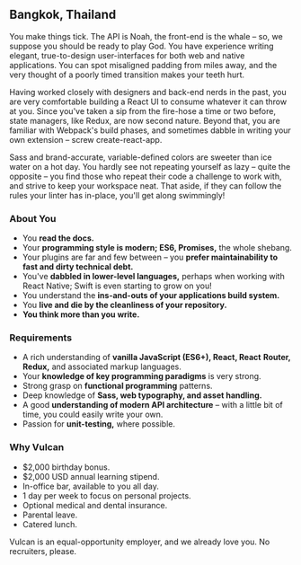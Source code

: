 ## Bangkok, Thailand

You make things tick. The API is Noah, the front-end is the whale – so, we
suppose you should be ready to play God. You have experience writing
elegant, true-to-design user-interfaces for both web and native
applications. You can spot misaligned padding from miles away, and the very
thought of a poorly timed transition makes your teeth hurt.

Having worked closely with designers and back-end nerds in the past, you
are very comfortable building a React UI to consume whatever it can throw
at you. Since you've taken a sip from the fire-hose a time or two before,
state managers, like Redux, are now second nature. Beyond that, you are
familiar with Webpack's build phases, and sometimes dabble in writing your
own extension – screw create-react-app.

Sass and brand-accurate, variable-defined colors are sweeter than ice
water on a hot day. You hardly see not repeating yourself as lazy – quite
the opposite – you find those who repeat their code a challenge to work
with, and strive to keep your workspace neat. That aside, if they can
follow the rules your linter has in-place, you'll get along swimmingly!


### About You

* You **read the docs.**
* Your **programming style is modern; ES6, Promises,** the whole shebang.
* Your plugins are far and few between – you **prefer maintainability to**
  **fast and dirty technical debt.**
* You've **dabbled in lower-level languages,** perhaps when working with
  React Native; Swift is even starting to grow on you!
* You understand the **ins-and-outs of your applications build system.**
* You **live and die by the cleanliness of your repository.**
* **You think more than you write.**


### Requirements

* A rich understanding of **vanilla JavaScript (ES6+), React, React**
  **Router, Redux,** and associated markup languages.
* Your **knowledge of key programming paradigms** is very strong.
* Strong grasp on **functional programming** patterns.
* Deep knowledge of **Sass, web typography, and asset handling.**
* A good **understanding of modern API architecture** – with a little bit
  of time, you could easily write your own.
* Passion for **unit-testing,** where possible.


### Why Vulcan

* $2,000 birthday bonus.
* $2,000 USD annual learning stipend.
* In-office bar, available to you all day.
* 1 day per week to focus on personal projects.
* Optional medical and dental insurance.
* Parental leave.
* Catered lunch.

Vulcan is an equal-opportunity employer, and we already love you.
No recruiters, please.
